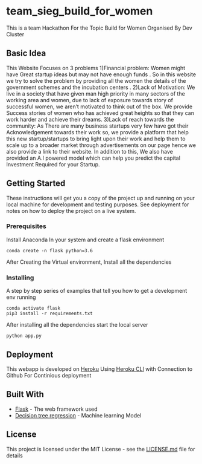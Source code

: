 # team_sieg_build_for_women
This is a team Hackathon For the Topic Build for Women Organised By Dev Cluster

## Basic Idea

This Website Focuses on 3 problems
1)Financial problem:
Women might have Great startup ideas but may not have enough funds . So in this website we try to solve the problem by providing all the women the details of the government schemes and the incubation centers .
2)Lack of Motivation:
We live in a society that have given man high priority in many sectors of the working area and women, due to lack of exposure towards story of successful women, we aren’t motivated to think out of the box. We provide Success stories of women who has achieved great heights so that they can work harder and achieve their dreams.
3)Lack of reach towards the community:
As There are many business startups very few have got their Acknowledgement towards their work so, we provide a platform that help this new startup/startups to bring light upon their work and help them to scale up to a broader market through advertisements on our page hence we also provide a link to their website.
In addition to this, We also have provided an A.I powered model which can help you predict the capital Investment Required for your Startup. 

## Getting Started

These instructions will get you a copy of the project up and running on your local machine for development and testing purposes. See deployment for notes on how to deploy the project on a live system.

### Prerequisites

Install Anaconda In your system and create a flask environment

```
conda create -n flask python=3.6
```
After Creating the Virtual environment, Install all the dependencies
### Installing

A step by step series of examples that tell you how to get a development env running

```
conda activate flask
pip3 install -r requirements.txt
```
After installing all the dependencies start the local server
```
python app.py
```

## Deployment

This webapp is developed on [Heroku](www.heroku.com) Using [Heroku CLI](https://devcenter.heroku.com/articles/heroku-cli) with Connection to Github For Continious deployment

## Built With

* [Flask](https://flask.palletsprojects.com/en/1.1.x/) - The web framework used
* [Decision tree regression](https://scikit-learn.org/stable/auto_examples/tree/plot_tree_regression.html) - Machine learning Model 

## License

This project is licensed under the MIT License - see the [LICENSE.md](LICENSE.md) file for details




